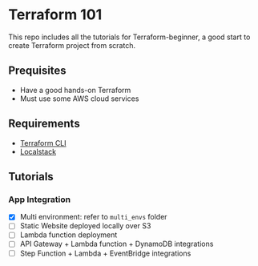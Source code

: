 # Terraform 101

This repo includes all the tutorials for Terraform-beginner, a good start to create Terraform project from scratch.

## Prequisites

* Have a good hands-on Terraform
* Must use some AWS cloud services

## Requirements

* [Terraform CLI](https://developer.hashicorp.com/terraform/install)
* [Localstack](https://github.com/localstack/localstack)

## Tutorials

### App Integration

- [x] Multi environment: refer to `multi_envs` folder
- [ ] Static Website deployed locally over S3
- [ ] Lambda function deployment
- [ ] API Gateway + Lambda function + DynamoDB integrations
- [ ] Step Function + Lambda + EventBridge integrations
